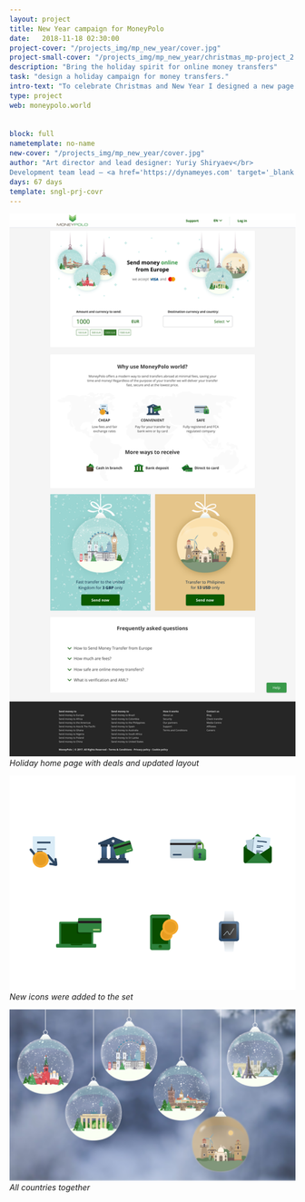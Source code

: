 ```yaml
---
layout: project
title: Nеw Year campaign for MoneyPolo
date:   2018-11-18 02:30:00
project-cover: "/projects_img/mp_new_year/cover.jpg"
project-small-cover: "/projects_img/mp_new_year/christmas_mp-project_2.png"
description: "Bring the holiday spirit for online money transfers"
task: "design a holiday campaign for money transfers."
intro-text: "To celebrate Christmas and New Year I designed a new page layout and follow up holiday social ad campaigns."
type: project
web: moneypolo.world


block: full
nametemplate: no-name
new-cover: "/projects_img/mp_new_year/cover.jpg"
author: "Art director and lead designer: Yuriy Shiryaev</br>
Development team lead – <a href='https://dynameyes.com' target='_blank'>Geronimo Matias</a>"
days: 67 days
template: sngl-prj-covr
---
```


<span class="p900 pshadow">![](/projects_img/mp_new_year/main_holiday_page.png)</span>
<span class="p-center">*Holiday home page with deals and updated layout*</span>

<span class="p400">![](/projects_img/mp_new_year/financial-icons-2.png)</span>
<span class="p-center">*New icons were added to the set*</span>

<span class="p1000">![](/projects_img/mp_new_year/all_countries.png)</span>
<span class="p-center">*All countries together*</span>




